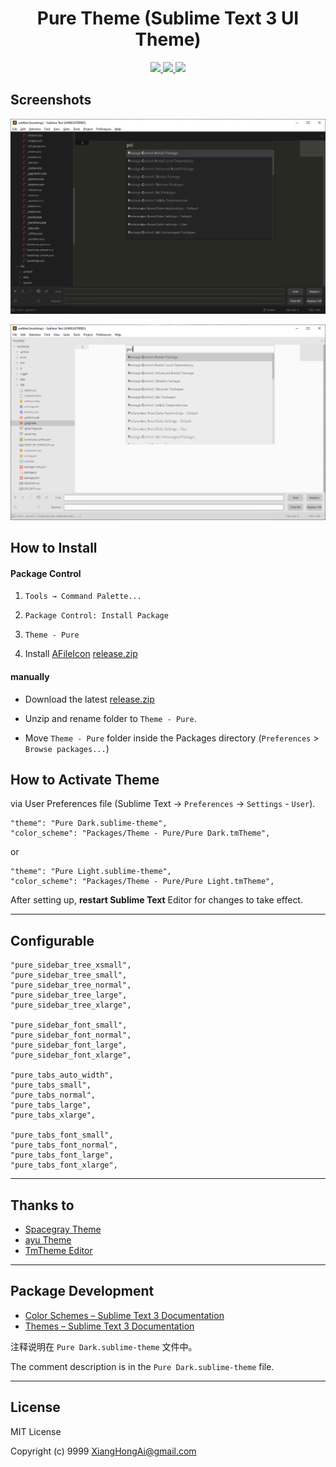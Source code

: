 <p>
  <h1 align="center">Pure Theme (Sublime Text 3 UI Theme)</h1>
</p>

<p align="center">
  <a href="https://github.com/xianghongai/Theme-Pure">
    <img src="https://img.shields.io/github/repo-size/xianghongai/Theme-Pure?style=plastic&color=4ac51c">
  </a>
  <a href="https://packagecontrol.io/packages/Theme%20-%20Pure">
    <img src="https://img.shields.io/packagecontrol/dt/Theme%20-%20Pure">
  </a>
  <a href="https://packagecontrol.io/packages/Theme%20-%20Pure">
    <img src="https://img.shields.io/github/license/xianghongai/Theme-Pure?maxAge=2592000&style=plastic&color=4ac51c">
  </a>
</p>

## Screenshots

![Dark](https://raw.githubusercontent.com/xianghongai/Theme-Pure/master/screenshots/Dark.png)

![Light](https://raw.githubusercontent.com/xianghongai/Theme-Pure/master/screenshots/Light.png)


## How to Install

#### Package Control

1. `Tools → Command Palette...`

2. `Package Control: Install Package`

3. `Theme - Pure`

4. Install [AFileIcon](https://github.com/SublimeText/AFileIcon) [release.zip](https://github.com/SublimeText/AFileIcon/archive/master.zip)


#### manually

- Download the latest [release.zip](https://github.com/xianghongai/Theme-Pure/archive/master.zip)

- Unzip and rename folder to `Theme - Pure`.

- Move `Theme - Pure` folder inside the Packages directory (`Preferences` > `Browse packages...`)


## How to Activate Theme

via User Preferences file (Sublime Text -> `Preferences` -> `Settings` - `User`).

```
"theme": "Pure Dark.sublime-theme",
"color_scheme": "Packages/Theme - Pure/Pure Dark.tmTheme",
```

or


```
"theme": "Pure Light.sublime-theme",
"color_scheme": "Packages/Theme - Pure/Pure Light.tmTheme",
```

After setting up, **restart Sublime Text** Editor for changes to take effect.

---

## Configurable

```
"pure_sidebar_tree_xsmall",
"pure_sidebar_tree_small",
"pure_sidebar_tree_normal",
"pure_sidebar_tree_large",
"pure_sidebar_tree_xlarge",

"pure_sidebar_font_small",
"pure_sidebar_font_normal",
"pure_sidebar_font_large",
"pure_sidebar_font_xlarge",

"pure_tabs_auto_width",
"pure_tabs_small",
"pure_tabs_normal",
"pure_tabs_large",
"pure_tabs_xlarge",

"pure_tabs_font_small",
"pure_tabs_font_normal",
"pure_tabs_font_large",
"pure_tabs_font_xlarge",
```

---

## Thanks to

- [Spacegray Theme](https://github.com/kkga/spacegray)
- [ayu Theme](https://github.com/dempfi/ayu)
- [TmTheme Editor](https://tmtheme-editor.herokuapp.com/)

---

## Package Development

- [Color Schemes – Sublime Text 3 Documentation](https://www.sublimetext.com/docs/3/color_schemes.html)
- [Themes – Sublime Text 3 Documentation](https://www.sublimetext.com/docs/3/themes.html)

注释说明在 `Pure Dark.sublime-theme` 文件中。

The comment description is in the `Pure Dark.sublime-theme` file.

---

## License

MIT License

Copyright (c) 9999 XiangHongAi@gmail.com
